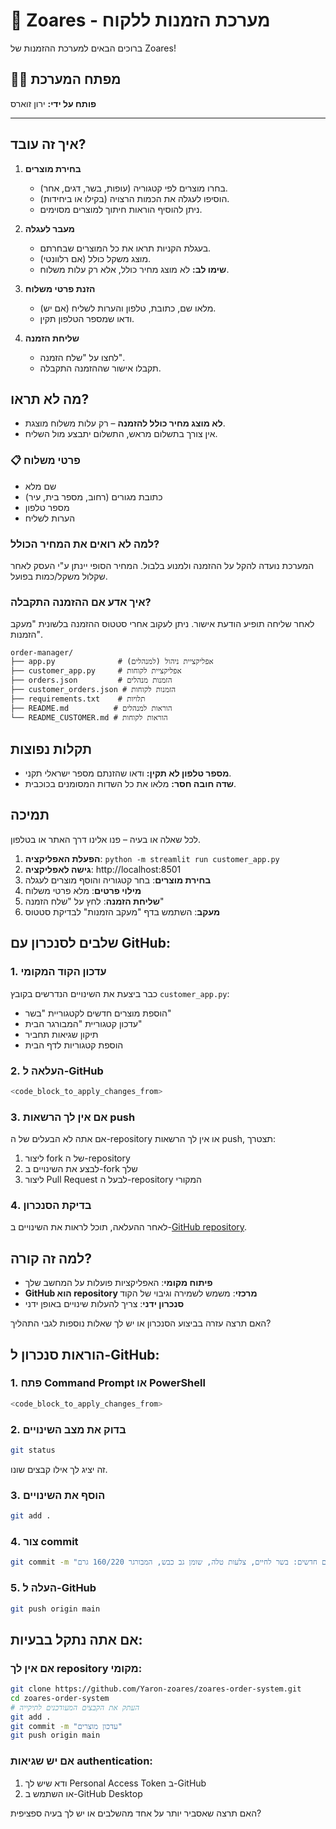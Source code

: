 # 🛒 Zoares - מערכת הזמנות ללקוח

ברוכים הבאים למערכת ההזמנות של Zoares!

## 👨‍💻 מפתח המערכת
**פותח על ידי:** ירון זוארס

---

## איך זה עובד?

1. **בחירת מוצרים**
   - בחרו מוצרים לפי קטגוריה (עופות, בשר, דגים, אחר).
   - הוסיפו לעגלה את הכמות הרצויה (בקילו או ביחידות).
   - ניתן להוסיף הוראות חיתוך למוצרים מסוימים.

2. **מעבר לעגלה**
   - בעגלת הקניות תראו את כל המוצרים שבחרתם.
   - מוצג משקל כולל (אם רלוונטי).
   - **שימו לב:** לא מוצג מחיר כולל, אלא רק עלות משלוח.

3. **הזנת פרטי משלוח**
   - מלאו שם, כתובת, טלפון והערות לשליח (אם יש).
   - ודאו שמספר הטלפון תקין.

4. **שליחת הזמנה**
   - לחצו על "שלח הזמנה".
   - תקבלו אישור שההזמנה התקבלה.

## מה לא תראו?
- **לא מוצג מחיר כולל להזמנה** – רק עלות משלוח מוצגת.
- אין צורך בתשלום מראש, התשלום יתבצע מול השליח.

### 📋 פרטי משלוח
- שם מלא
- כתובת מגורים (רחוב, מספר בית, עיר)
- מספר טלפון
- הערות לשליח

### למה לא רואים את המחיר הכולל?
המערכת נועדה להקל על ההזמנה ולמנוע בלבול. המחיר הסופי יינתן ע"י העסק לאחר שקלול משקל/כמות בפועל.

### איך אדע אם ההזמנה התקבלה?
לאחר שליחה תופיע הודעת אישור. ניתן לעקוב אחרי סטטוס ההזמנה בלשונית "מעקב הזמנות".

```
order-manager/
├── app.py              # אפליקציית ניהול (למנהלים)
├── customer_app.py     # אפליקציית לקוחות
├── orders.json         # הזמנות מנהלים
├── customer_orders.json # הזמנות לקוחות
├── requirements.txt    # תלויות
├── README.md          # הוראות למנהלים
└── README_CUSTOMER.md # הוראות לקוחות
```

## תקלות נפוצות
- **מספר טלפון לא תקין:** ודאו שהזנתם מספר ישראלי תקני.
- **שדה חובה חסר:** מלאו את כל השדות המסומנים בכוכבית.

## תמיכה
לכל שאלה או בעיה – פנו אלינו דרך האתר או בטלפון.

1. **הפעלת האפליקציה**: `python -m streamlit run customer_app.py`
2. **גישה לאפליקציה**: http://localhost:8501
3. **בחירת מוצרים**: בחר קטגוריה והוסף מוצרים לעגלה
4. **מילוי פרטים**: מלא פרטי משלוח
5. **שליחת הזמנה**: לחץ על "שלח הזמנה"
6. **מעקב**: השתמש בדף "מעקב הזמנות" לבדיקת סטטוס 

## שלבים לסנכרון עם GitHub:

### 1. עדכון הקוד המקומי
כבר ביצעת את השינויים הנדרשים בקובץ `customer_app.py`:
- הוספת מוצרים חדשים לקטגוריית "בשר"
- עדכון קטגוריית "המבורגר הבית" 
- תיקון שגיאות תחביר
- הוספת קטגוריות לדף הבית

### 2. העלאה ל-GitHub
```bash
<code_block_to_apply_changes_from>
```

### 3. אם אין לך הרשאות push
אם אתה לא הבעלים של ה-repository או אין לך הרשאות push, תצטרך:
1. ליצור fork של ה-repository
2. לבצע את השינויים ב-fork שלך
3. ליצור Pull Request לבעל ה-repository המקורי

### 4. בדיקת הסנכרון
לאחר ההעלאה, תוכל לראות את השינויים ב-[GitHub repository](https://github.com/Yaron-zoares/zoares-order-system).

## למה זה קורה?
- **פיתוח מקומי**: האפליקציות פועלות על המחשב שלך
- **GitHub הוא repository מרכזי**: משמש לשמירה וגיבוי של הקוד
- **סנכרון ידני**: צריך להעלות שינויים באופן ידני

האם תרצה עזרה בביצוע הסנכרון או יש לך שאלות נוספות לגבי התהליך? 

## הוראות סנכרון ל-GitHub:

### 1. פתח Command Prompt או PowerShell
```bash
<code_block_to_apply_changes_from>
```

### 2. בדוק את מצב השינויים
```bash
git status
```
זה יציג לך אילו קבצים שונו.

### 3. הוסף את השינויים
```bash
git add .
```

### 4. צור commit
```bash
git commit -m "הוספת מוצרים חדשים: בשר לחיים, צלעות טלה, שומן גב כבש, המבורגר 160/220 גרם"
```

### 5. העלה ל-GitHub
```bash
git push origin main
```

## אם אתה נתקל בבעיות:

### אם אין לך repository מקומי:
```bash
git clone https://github.com/Yaron-zoares/zoares-order-system.git
cd zoares-order-system
# העתק את הקבצים המעודכנים לתיקייה
git add .
git commit -m "עדכון מוצרים"
git push origin main
```

### אם יש שגיאות authentication:
1. ודא שיש לך Personal Access Token ב-GitHub
2. או השתמש ב-GitHub Desktop

האם תרצה שאסביר יותר על אחד מהשלבים או יש לך בעיה ספציפית? 